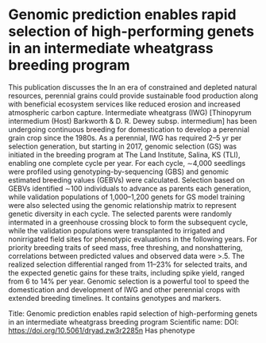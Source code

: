 # Genomic prediction enables rapid selection of high-performing genets in an intermediate wheatgrass breeding program

This publication discusses the In an era of constrained and depleted natural resources, perennial grains could provide sustainable food production along with beneficial ecosystem services like reduced erosion and increased atmospheric carbon capture. Intermediate wheatgrass (IWG) [Thinopyrum intermedium (Host) Barkworth & D. R. Dewey subsp. intermedium] has been undergoing continuous breeding for domestication to develop a perennial grain crop since the 1980s. As a perennial, IWG has required 2–5 yr per selection generation, but starting in 2017, genomic selection (GS) was initiated in the breeding program at The Land Institute, Salina, KS (TLI), enabling one complete cycle per year. For each cycle, ∼4,000 seedlings were profiled using genotyping-by-sequencing (GBS) and genomic estimated breeding values (GEBVs) were calculated. Selection based on GEBVs identified ∼100 individuals to advance as parents each generation, while validation populations of 1,000–1,200 genets for GS model training were also selected using the genomic relationship matrix to represent genetic diversity in each cycle. The selected parents were randomly intermated in a greenhouse crossing block to form the subsequent cycle, while the validation populations were transplanted to irrigated and nonirrigated field sites for phenotypic evaluations in the following years. For priority breeding traits of seed mass, free threshing, and nonshattering, correlations between predicted values and observed data were >.5. The realized selection differential ranged from 11–23% for selected traits, and the expected genetic gains for these traits, including spike yield, ranged from 6 to 14% per year. Genomic selection is a powerful tool to speed the domestication and development of IWG and other perennial crops with extended breeding timelines.
It contains  genotypes and  markers.

Title: Genomic prediction enables rapid selection of high-performing genets in an intermediate wheatgrass breeding program
Scientific name: 
DOI: https://doi.org/10.5061/dryad.zw3r2285n
Has phenotype 

